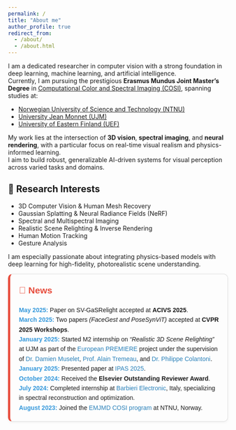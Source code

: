 ```yaml
---
permalink: /
title: "About me"
author_profile: true
redirect_from: 
  - /about/
  - /about.html
---
```



I am a dedicated researcher in computer vision with a strong foundation in deep learning, machine learning, and artificial intelligence.  
Currently, I am pursuing the prestigious **Erasmus Mundus Joint Master’s Degree** in [Computational Color and Spectral Imaging (COSI)](https://cosi-master.eu/), spanning studies at:

- [Norwegian University of Science and Technology (NTNU)](https://www.ntnu.no/gjovik)
- [University Jean Monnet (UJM)](https://www.univ-st-etienne.fr/en/index.html)
- [University of Eastern Finland (UEF)](https://www.uef.fi/en)

My work lies at the intersection of **3D vision**, **spectral imaging**, and **neural rendering**, with a particular focus on real-time visual realism and physics-informed learning.  
I aim to build robust, generalizable AI-driven systems for visual perception across varied tasks and domains.

## 🔬 Research Interests

- 3D Computer Vision & Human Mesh Recovery  
- Gaussian Splatting & Neural Radiance Fields (NeRF)  
- Spectral and Multispectral Imaging  
- Realistic Scene Relighting & Inverse Rendering  
- Human Motion Tracking
- Gesture Analysis

I am especially passionate about integrating physics-based models with deep learning for high-fidelity, photorealistic scene understanding.


<div style="border: 1px solid #ddd; border-left: 5px solid #e74c3c; padding: 20px; border-radius: 10px; background-color: #fdfdfd; font-family: Arial, sans-serif; line-height: 1.6; box-shadow: 0 2px 6px rgba(0,0,0,0.05);">

  <h2 style="color: #e74c3c; margin-top: 0;">📰 News</h2>

  <ul style="list-style: none; padding-left: 0; margin: 0;">
    <li><strong style="color: #3498db;">May 2025:</strong> Paper on SV-GaSRelight</em> accepted at <strong>ACIVS 2025</strong>.</li>
    <li><strong style="color: #3498db;">March 2025:</strong> Two papers <em>(FaceGest and PoseSynViT)</em> accepted at <strong>CVPR 2025 Workshops</strong>.</li>
    <li><strong style="color: #3498db;">January 2025:</strong> Started M2 internship on <em>“Realistic 3D Scene Relighting”</em> at UJM as part of the 
      <a href="https://premiere-project.eu/" style="color: #2980b9; text-decoration: none;">European PREMIERE</a> project under the supervision of 
      <a href="https://perso.univ-st-etienne.fr/muda8804/" style="color: #2980b9; text-decoration: none;">Dr. Damien Muselet</a>, 
      <a href="https://perso.univ-st-etienne.fr/tremeaua/" style="color: #2980b9; text-decoration: none;">Prof. Alain Tremeau</a>, and 
      <a href="https://manutech-sleight.com/about-us/the-governance/educational-committee/philippe-colantoni-261659.kjsp" style="color: #2980b9; text-decoration: none;">Dr. Philippe Colantoni</a>.
    </li>
    <li><strong style="color: #3498db;">January 2025:</strong> Presented paper at 
      <a href="https://ipas.ieee.tn/" style="color: #2980b9; text-decoration: none;">IPAS 2025</a>.
    </li>
    <li><strong style="color: #3498db;">October 2024:</strong> Received the <strong>Elsevier Outstanding Reviewer Award</strong>.</li>
    <li><strong style="color: #3498db;">July 2024:</strong> Completed internship at 
      <a href="https://www.barbierielectronic.com/" style="color: #2980b9; text-decoration: none;">Barbieri Electronic</a>, Italy, specializing in spectral reconstruction and optimization.
    </li>
    <li><strong style="color: #3498db;">August 2023:</strong> Joined the 
      <a href="https://cosi-master.eu/" style="color: #2980b9; text-decoration: none;">EMJMD COSI program</a> at NTNU, Norway.
    </li>
  </ul>

</div>



